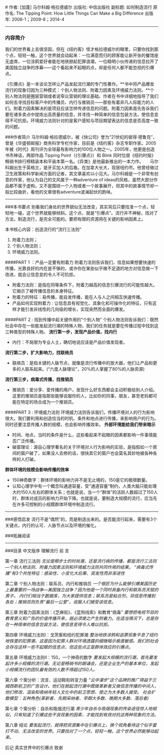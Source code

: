 #[](https://https://book.douban.com/subject/25876611/)
作者:  [加蓬] 马尔科姆·格拉德威尔
出版社: 中信出版社
副标题: 如何制造流行
原作名: The Tipping Point: How Little Things Can Make a Big Difference
出版年: 2006-1；2009-8；2014-4
***
### 内容简介 
我们的世界看上去很坚固，但在《纽约客》怪才格拉德威尔的眼里，只要你找到那个点，轻轻一触，这个世界就会动起来：一位满意而归的顾客能让新开张的餐馆座无虚席，一位涂鸦爱好者能在地铁掀起犯罪浪潮，一位精明小伙传递的信息拉开了美国独立战争的序幕——这个看起来不起眼的点，却是任何人都不能忽视的引爆点。

《引爆点》是一本谈论怎样让产品发起流行潮的专门性著作。**书中将产品爆发流行的现象归因为三种模式：个别人物法则、附着力因素及环境威力法则。**个别人物法则是圈层营销或者说窄众营销的理论基础。作者在书中详细地指导了我们如何去寻找目标客户中的传播员、内行与推销员——那些有着非凡人际能力的人们。附着力因素解决的是项目应该怎样传递信息的问题。附着力因素首先告诉我们要在诸多卖点中提炼出高质量的信息，并寻找一种简单的信息包装方法，使信息变得不可抗拒。环境威力法则针对的是客户感知与项目期望表达的信息是否高度一致的问题。

###作者简介 
马尔科姆·格拉德威尔，被《快公司》誉为“21世纪的彼得·德鲁克”，曾是《华盛顿邮报》商务科学专栏作家，目前是《纽约客》杂志专职作家。2005年被《时代》周刊评为全球最有影响力的100位人物之一。2005年，他更是创造书市神话，两部作品 Tipping Point（《引爆点》）和 Blink 同时位居《纽约时报》畅销书排行榜精装本和平装本第一名。《异类》是他最新推出的一本力作。　　马尔科姆出生于英格兰，是牙买加人的后裔。在加拿大长大，现居纽约市。他曾经做过卫生政策和科学新闻方面的记者，其文章喜欢以小见大。马尔科姆是一个非常有创意的作家，他认为自己的文风属于一种adventure of ideas的风格，虽然大部分作品都不属于虚构，又不是围绕一个人物或者一个故事展开，但其中的故事情节却一般比较曲折，看他的文章很有adventure波澜起伏的韵味。

***
###本书要点
别看我们身处的世界貌似无法改变，其实背后只要找准一个点，轻轻地一碰，这个世界就能够倾斜。这个点，就是“引爆点”。流行并不神秘，找对了方法，制造流行，是完全可能的。要把有限的资源用在关键的影响因素上。
 
本书核心内容：创造流行的“流行三法则”
1. 附着力法则；
2. 个别人物法则；
3. 环境威力法则。
 
####PART 1 ：产品一定要有附着力
附着力法则告诉我们，信息如果想要快速的传播，光靠良好的内在是不够的，或许你在某些似乎微不足道的地方对信息做一下改进，就会让信息变的令人不可抗拒。
- 附着力法则：是指在同等条件下，附着力越高的信息引爆流行的可能性越大。它揭示了被传播信息的本身特征。
- 附着力的特征：易传播，能自发传播，能在人与人之间相互快速传播。
- 产品如何实现附着力 : 让信息具有视觉化、具象化和可操作化的特征，只有这样才能引发非线性的几何级的增长，实现突然而全面的爆发。
 
####PART 2 : 找到传播中起关键作用的“个别人物”
个别人物法则告诉我们：既然社会中存在一些能发起流行潮的特殊人物，我们的任务就是要在传播过程中找到这三种类型的特殊人物。
**流行第一步，发现产品价值，找内行**
- 内行：不局限为专业人士，确切地说应该是产品价值发现者。

**流行第二步，扩大影响力，找联络员**
- 联络员：是指关键的人脉节点，就像是流行传播中的放大器，他们让产品和更多的人联系起来。(“六度人脉理论”，20%的人掌握了80%的人脉资源)

**流行第三步，病毒式传播，找推销员**
- 推销员：爱分享、爱传播的用户，发现什么好东西都会主动积极给别人介绍。这里的推销员是指那些能够说服你的人，比如你的同事，朋友，甚至老妈都可能在特定的场合成为一个推销员。
 
####PART 3 : 环境威力法则
环境威力法则告诉我们，传播环境对人的行为影响很大。我们要利用和创造恰当的时机、条件和地点进行传播，来影响用户的行为。同时还要注意传播人群的规模，也会影响传播效率。
**外部环境能给我们带来暗示**
- 时间、地点，当时的条件是什么，这些看起来不起眼的因素都影响一件事情能否广泛传播。
- 破窗理论：源自心理学著名的关于环境对人行为影响的实验，是指假如一个房间的窗户破了，如果没人去修的话，很快其它的窗户也会莫名其妙地被各种各样的人打破。

**群体环境的规模会影响传播的效率**
- 150神奇数字：群体环境的影响力并不是无止境的，150是它的极限数量。
- 认知心理学中有一个概念叫通道容量，受“通道容量”制约，人类大脑只能处理大约150人左右的群体关系；也就是说，当一个“群体”的活跃人数超过了150人时，群体对成员的影响力开始下降。也就是说，要制造大规模的流行，应当先在许多可控制的小规模群体环境中制造流行。

***
###感悟启发
流行不是“偶然”的，而是制造出来的。是否能流行起来，需要有3个关键点，内行的认可、人脉节点以及环境的催化。


###拓展阅读


***
###目录
中文版序 理解流行
前 言

第一章 流行三法则
*无论是暇步士的时尚潮，还是流行病的传播，都是流行三法则—个别人物法则、附着力因素法则和环境威力法则共同作用的结果。*
*“病毒式传播”有3个共性特征：感染性、小变化大后果、突发性而非渐进性*

第二章 个别人物法则：联系员、内行和推销员
*一个银匠为什么能够引爆美国历史上最重要的一场战争—美国独立战争？因为他是一个同时具备内行和联系员天赋的男子。*
*内行们相当于数据库，为大家提供信息；联系员是粘合剂，将信息传播到各处；推销员则负责“最后一公里”，说服人们接受该信息。*

第三章 附着力因素法则：《芝麻街》、《蓝狗线索》和教育“病毒”
*要想把电视节目的教育意义和广告的价值传播开来，就必须使之产生附着力。在适当情况下，总是存在一种简单的信息包装方法，使信息变得令人难以抗拒。*

第四章 环境威力法则I：戈茨案和纽约犯罪潮
*整治地铁涂鸦和逃票现象平息了纽约地铁里的犯罪潮，这是因为犯罪人群对环境透露的细微暗示极度敏感。我们的社会总存在这样一些不起眼的信息点，但这些点正是群体效应的引爆点。*

第五章 环境威力法则II：150，一个神奇的数字
*要发起大规模的流行潮，首先要发起许多小规模的流行潮。无论是畅销书的朗诵会，还是企业生产的基本单位，发起小规模流行的团队最有效的人数不得超过150人。*

第六章 个案分析：流言、运动鞋和转变力量
*“云中漫步”这个品牌的推广得益于兰姆西斯前卫的广告设计。他们在掀起流行潮中既做革新者又做信息传播的中间人，他们修改、渲染和吸纳年轻人文化中的前卫思想，使之为大多数人接受。*
*社会扩散模型：五种角色(革新者、先期采纳者、早期大多数、晚期大多数、落后者)*

第七章 个案分析：自杀和吸烟流行潮
*青少年自杀与吸烟现象的传染途径惊人地相似，只有知道了引爆这些不良现象的因素，才能找到有效对抗这两种现象的方法。*

第八章 结论
*要发起流行，就得把资源集中在引爆点上，换个视角看待这个似乎雷打不动、无法改变的世界。只要找对了一个点，轻轻一触，这个世界必然能够动起来。*

后记 真实世界中的引爆点
致谢